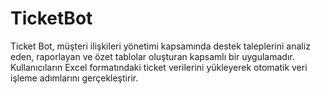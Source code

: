 # TicketBot
Ticket Bot, müşteri ilişkileri yönetimi kapsamında destek taleplerini analiz eden, raporlayan ve özet tablolar oluşturan kapsamlı bir uygulamadır. Kullanıcıların Excel formatındaki ticket verilerini yükleyerek otomatik veri işleme adımlarını gerçekleştirir.
